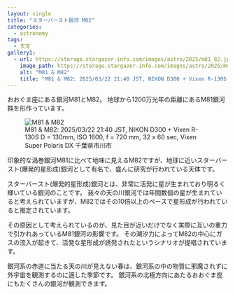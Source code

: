 ```yaml
---
layout: single
title: "スターバースト銀河 M82"
categories:
  - astronomy
tags: 
  - 天文
gallery1:
  - url: https://storage.stargazer-info.com/images/astro/2025/m81_82.jpg
    image_path: https://storage.stargazer-info.com/images/astro/2025/m81_82.jpg
    alt: "M81 & M82"
    title: "M81 & M82: 2025/03/22 21:40 JST, NIKON D300 + Vixen R-130S D = 130mm, ISO 1600, f = 720 mm, 32 x 60 sec, Vixen Super Polaris DX 千葉県市川市"
---
```

おおぐま座にある銀河M81とM82。
地球から1200万光年の距離にあるM81銀河群を形作っています。

<figure>
    <img src="https://storage.stargazer-info.com/images/astro/2025/m81_82.jpg"
         alt="M81 & M82">
    <figcaption>M81 & M82: 2025/03/22 21:40 JST, NIKON D300 + Vixen R-130S D = 130mm, ISO 1600, f = 720 mm, 32 x 60 sec, Vixen Super Polaris DX 千葉県市川市</figcaption>
</figure>

印象的な渦巻銀河M81に比べて地味に見えるM82ですが、地球に近いスターバースト(爆発的星形成)銀河として有名で、盛んに研究が行われている天体です。

スターバースト(爆発的星形成)銀河とは、非常に活発に星が生まれており明るく輝いている銀河のことです。
我々の天の川銀河では年間数個の星が生まれていると考えられていますが、M82ではその10倍以上のペースで星形成が行われていると推定されています。

その原因として考えられているのが、見た目が近いだけでなく実際に互いの重力で引かれあっているM81銀河の影響です。
その潮汐力によってM82の中心にガスの流入が起きて、活発な星形成が誘発されたというシナリオが提唱されています。

銀河系の赤道に当たる天の川が見えない春は、銀河系の中の物質に邪魔されずに外宇宙を観測するのに適した季節です。
銀河系の北極方向にあたるおおぐま座にもたくさんの銀河が観測できます。
